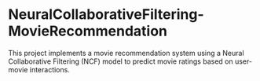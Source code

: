 # NeuralCollaborativeFiltering-MovieRecommendation
This project implements a movie recommendation system using a Neural Collaborative Filtering (NCF) model to predict movie ratings based on user-movie interactions.
